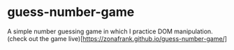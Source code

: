 # guess-number-game
A simple number guessing game in which I practice DOM manipulation.
(check out the game live)[https://zonafrank.github.io/guess-number-game/]
